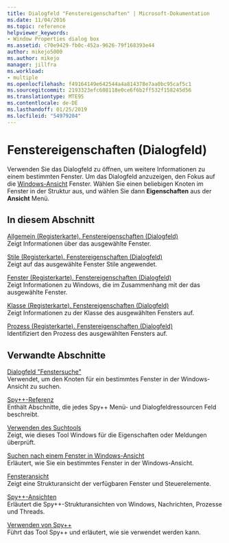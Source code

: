 ```yaml
---
title: Dialogfeld "Fenstereigenschaften" | Microsoft-Dokumentation
ms.date: 11/04/2016
ms.topic: reference
helpviewer_keywords:
- Window Properties dialog box
ms.assetid: c70e9429-fb0c-452a-9626-79f168393e44
author: mikejo5000
ms.author: mikejo
manager: jillfra
ms.workload:
- multiple
ms.openlocfilehash: f49164149e642544a4a814378e7aa0bc95caf5c1
ms.sourcegitcommit: 2193323efc608118e0ce6f6b2ff532f158245d56
ms.translationtype: MTE95
ms.contentlocale: de-DE
ms.lasthandoff: 01/25/2019
ms.locfileid: "54979204"
---
```

# <a name="window-properties-dialog-box"></a>Fenstereigenschaften (Dialogfeld)
Verwenden Sie das Dialogfeld zu öffnen, um weitere Informationen zu einem bestimmten Fenster. Um das Dialogfeld anzuzeigen, den Fokus auf die [Windows-Ansicht](../debugger/windows-view.md) Fenster. Wählen Sie einen beliebigen Knoten im Fenster in der Struktur aus, und wählen Sie dann **Eigenschaften** aus der **Ansicht** Menü.  
  
## <a name="in-this-section"></a>In diesem Abschnitt  
 [Allgemein (Registerkarte). Fenstereigenschaften (Dialogfeld)](../debugger/general-tab-window-properties-dialog-box.md)  
 Zeigt Informationen über das ausgewählte Fenster.  
  
 [Stile (Registerkarte). Fenstereigenschaften (Dialogfeld)](../debugger/styles-tab-window-properties-dialog-box.md)  
 Zeigt auf das ausgewählte Fenster Stile angewendet.  
  
 [Fenster (Registerkarte). Fenstereigenschaften (Dialogfeld)](../debugger/windows-tab-window-properties-dialog-box.md)  
 Zeigt Informationen zu Windows, die im Zusammenhang mit der das ausgewählte Fenster.  
  
 [Klasse (Registerkarte). Fenstereigenschaften (Dialogfeld)](../debugger/class-tab-window-properties-dialog-box.md)  
 Zeigt Informationen zu der Klasse des ausgewählten Fensters auf.  
  
 [Prozess (Registerkarte). Fenstereigenschaften (Dialogfeld)](../debugger/process-tab-window-properties-dialog-box.md)  
 Identifiziert den Prozess des ausgewählten Fensters auf.  
  
## <a name="related-sections"></a>Verwandte Abschnitte  
 [Dialogfeld "Fenstersuche"](../debugger/window-search-dialog-box.md)  
 Verwendet, um den Knoten für ein bestimmtes Fenster in der Windows-Ansicht zu suchen.  
  
 [Spy++-Referenz](../debugger/spy-increment-reference.md)  
 Enthält Abschnitte, die jedes Spy++ Menü- und Dialogfeldressourcen Feld beschreibt.  
  
 [Verwenden des Suchtools](../debugger/how-to-use-the-finder-tool.md)  
 Zeigt, wie dieses Tool Windows für die Eigenschaften oder Meldungen überprüft.  
  
 [Suchen nach einem Fenster in Windows-Ansicht](../debugger/how-to-search-for-a-window-in-windows-view.md)  
 Erläutert, wie Sie ein bestimmtes Fenster in der Windows-Ansicht.  
  
 [Fensteransicht](../debugger/windows-view.md)  
 Zeigt eine Strukturansicht der verfügbaren Fenster und Steuerelemente.  
  
 [Spy++-Ansichten](../debugger/spy-increment-views.md)  
 Erläutert die Spy++-Strukturansichten von Windows, Nachrichten, Prozesse und Threads.  
  
 [Verwenden von Spy++](../debugger/using-spy-increment.md)  
 Führt das Tool Spy++ und erläutert, wie sie verwendet werden kann.